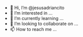- 👋 Hi, I’m @jesusadriancito
- 👀 I’m interested in ...
- 🌱 I’m currently learning ...
- 💞️ I’m looking to collaborate on ...
- 📫 How to reach me ...

<!---
jesusadriancito/jesusadriancito is a ✨ special ✨ repository because its `README.md` (this file) appears on your GitHub profile.
You can click the Preview link to take a look at your changes.
--->
